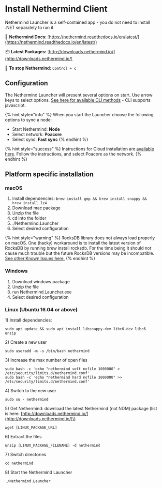 # Install Nethermind Client

Nethermind Launcher is a self-contained app - you do not need to install .NET separately to run it. 

📄 **Nethermind Docs**: [https://nethermind.readthedocs.io/en/latest/](https://nethermind.readthedocs.io/en/latest/)

📦 **Latest Packages:** [http://downloads.nethermind.io/](http://downloads.nethermind.io/)

🛑 **To stop Nethermind:** `Control + c`

## **Configuration**

The Nethermind Launcher will present several options on start. Use arrow keys to select options. [See here for available CLI methods](https://nethermind.readthedocs.io/en/latest/cli.html) - CLI supports javascript.

{% hint style="info" %}
When you start the Launcher choose the following options to sync a node:

* Start Nethermind: **Node**
* Select network: **Poacore**
* Select sync: **Fast sync**
{% endhint %}

{% hint style="success" %}
Instructions for Cloud installation are [available here](https://nethermind.readthedocs.io/en/latest/cloud.html). Follow the instructions, and select Poacore as the network. 
{% endhint %}

## **Platform specific installation**

### **macOS**

1. Install dependencies: `brew install gmp && brew install snappy && brew install lz4`
2. Download mac package
3. Unzip the file
4. cd into the folder
5. ./Nethermind.Launcher
6. Select desired configuration

{% hint style="warning" %}
RocksDB library does not always load properly on macOS. One \(hacky\) workaround is to install the latest version of RocksDB by running brew install rocksdb. For the time being it should not cause much trouble but the future RocksDB versions may be incompatible.  [See other Known Issues here.](https://nethermind.readthedocs.io/en/latest/known_issues.html)
{% endhint %}

### **Windows**

1. Download windows package 
2. Unzip the file
3. run Nethermind.Launcher.exe
4. Select desired configuration

### **Linux** \(Ubuntu 16.04 or above\)

1\) Install dependencies: 

```text
sudo apt update && sudo apt install libsnappy-dev libc6-dev libc6 unzip
```

2\) Create a new user

```text
sudo useradd -m -s /bin/bash nethermind
```

3\) Increase the max number of open files

```text
sudo bash -c 'echo "nethermind soft nofile 1000000" > /etc/security/limits.d/nethermind.conf'
sudo bash -c 'echo "nethermind hard nofile 1000000" >> /etc/security/limits.d/nethermind.conf'
```

4\) Switch to the new user

```text
sudo su - nethermind
```

5\) Get Nethermind: download the latest Nethermind \(not NDM\) package \(list is here: [http://downloads.nethermind.io/](http://downloads.nethermind.io/)\) 

```text
wget [LINUX_PACKAGE_URL]
```

6\) Extract the files

```text
unzip [LINUX_PACKAGE_FILENAME] -d nethermind
```

7\) Switch directories

```text
cd nethermind
```

8\) Start the Nethermind Launcher 

```text
./Nethermind.Launcher
```

